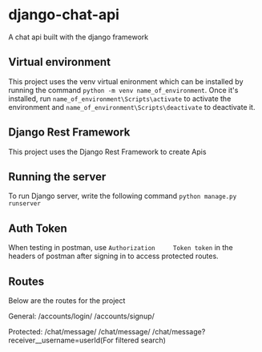 # django-chat-api
A chat api built with the django framework

## Virtual environment
This project uses the venv virtual enironment which can be installed by running the command ```python -m venv name_of_environment```.
Once it's installed, run ```name_of_environment\Scripts\activate``` to activate the environment and ```name_of_environment\Scripts\deactivate``` to deactivate it.

## Django Rest Framework
This project uses the Django Rest Framework to create Apis

## Running the server
To run Django server, write the following command ```python manage.py runserver```

## Auth Token
When testing in postman, use ```Authorization     Token token``` in the headers of postman after signing in to access protected routes.

## Routes
Below are the routes for the project

General:
/accounts/login/
/accounts/signup/

Protected:
/chat/message/
/chat/message/
/chat/message?receiver__username=userId(For filtered search)
